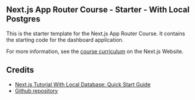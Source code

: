 ## Next.js App Router Course - Starter - With Local Postgres

This is the starter template for the Next.js App Router Course. It contains the starting code for the dashboard application.

For more information, see the [course curriculum](https://nextjs.org/learn) on the Next.js Website.

## Credits

* [Next.js Tutorial With Local Database: Quick Start Guide](https://medium.com/@dekadekadeka/next-js-tutorial-with-local-database-quick-start-guide-394d48a0aada)
* [Github repository](https://github.com/dekadekadeka/nextjs-dashboard)